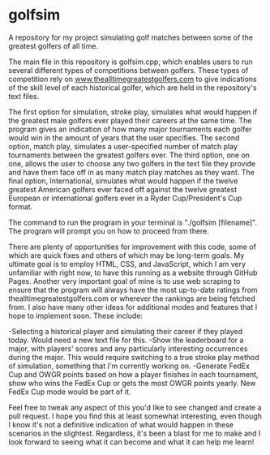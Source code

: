 # golfsim
A repository for my project simulating golf matches between some of the greatest golfers of all time.

The main file in this repository is golfsim.cpp, which enables users to run several different types of competitions between golfers. These types of competition rely on www.thealltimegreatestgolfers.com to give indications of the skill level of each historical golfer, which are held in the repository's text files.

The first option for simulation, stroke play, simulates what would happen if the greatest male golfers ever played their careers at the same time. The program gives an indication of how many major tournaments each golfer would win in the amount of years that the user specifies. The second option, match play, simulates a user-specified number of match play tournaments between the greatest golfers ever. The third option, one on one, allows the user to choose any two golfers in the text file they provide and have them face off in as many match play matches as they want. The final option, International, simulates what would happen if the twelve greatest American golfers ever faced off against the twelve greatest European or international golfers ever in a Ryder Cup/President's Cup format.

The command to run the program in your terminal is "./golfsim [filename]". The program will prompt you on how to proceed from there.

There are plenty of opportunities for improvement with this code, some of which are quick fixes and others of which may be long-term goals. My ultimate goal is to employ HTML, CSS, and JavaScript, which I am very unfamiliar with right now, to have this running as a website through GitHub Pages. Another very important goal of mine is to use web scraping to ensure that the program will always have the most up-to-date ratings from thealltimegreatestgolfers.com or wherever the rankings are being fetched from. I also have many other ideas for additional modes and features that I hope to implement soon. These include:

-Selecting a historical player and simulating their career if they played today. Would need a new text file for this.
-Show the leaderboard for a major, with players' scores and any particularly interesting occurrences during the major. This would require switching to a true stroke play method of simulation, something that I'm currently working on.
-Generate FedEx Cup and OWGR points based on how a player finishes in each tournament, show who wins the FedEx Cup or gets the most OWGR points yearly. New FedEx Cup mode would be part of it.

Feel free to tweak any aspect of this you'd like to see changed and create a pull request. I hope you find this at least somewhat interesting, even though I know it's not a definitive indication of what would happen in these scenarios in the slightest. Regardless, it's been a blast for me to make and I look forward to seeing what it can become and what it can help me learn!

